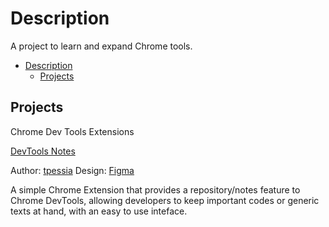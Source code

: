 # Description

A project to learn and expand Chrome tools.

- [Description](#description)
  - [Projects](#projects)

## Projects

Chrome Dev Tools Extensions

[DevTools Notes](https://chrome.google.com/webstore/detail/devtools-notes/fhaognaboimhkmhdacigeikmmaphlhba)

Author: [tpessia](https://github.com/Tpessia/devtools-notes)
Design: [Figma](https://www.figma.com/file/7i5lRhW4E5Y5OYA8TOZmeb/google%2Fchrome-ext%2Fdevtoolsnotes)

A simple Chrome Extension that provides a repository/notes feature to Chrome DevTools, allowing developers to keep important codes or generic texts at hand, with an easy to use inteface.
